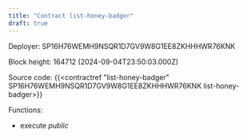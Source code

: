 ```yaml
---
title: "Contract list-honey-badger"
draft: true
---
```

Deployer: SP16H76WEMH9NSQR1D7GV9W8G1EE8ZKHHHWR76KNK


 



Block height: 164712 (2024-09-04T23:50:03.000Z)

Source code: {{<contractref "list-honey-badger" SP16H76WEMH9NSQR1D7GV9W8G1EE8ZKHHHWR76KNK list-honey-badger>}}

Functions:

* execute _public_

